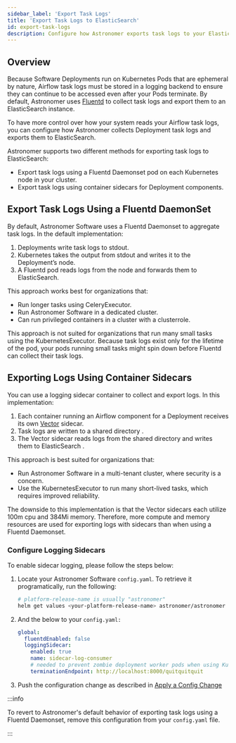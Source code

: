 ```yaml
---
sidebar_label: 'Export Task Logs'
title: 'Export Task Logs to ElasticSearch'
id: export-task-logs
description: Configure how Astronomer exports task logs to your ElasticSearch instance.
---
```


## Overview

Because Software Deployments run on Kubernetes Pods that are ephemeral by nature, Airflow task logs must be stored in a logging backend to ensure they can continue to be accessed even after your Pods terminate. By default, Astronomer uses [Fluentd](https://www.fluentd.org/) to collect task logs and export them to an ElasticSearch instance.

To have more control over how your system reads your Airflow task logs, you can configure how Astronomer collects Deployment task logs and exports them to ElasticSearch.

Astronomer supports two different methods for exporting task logs to ElasticSearch:

- Export task logs using a Fluentd Daemonset pod on each Kubernetes node in your cluster.
- Export task logs using container sidecars for Deployment components.

## Export Task Logs Using a Fluentd DaemonSet

By default, Astronomer Software uses a Fluentd Daemonset to aggregate task logs. In the default implementation:

1. Deployments write task logs to stdout.
2. Kubernetes takes the output from stdout and writes it to the Deployment’s node.
3. A Fluentd pod reads logs from the node and forwards them to ElasticSearch.

This approach works best for organizations that:

- Run longer tasks using CeleryExecutor.
- Run Astronomer Software in a dedicated cluster.
- Can run privileged containers in a cluster with a clusterrole.

This approach is not suited for organizations that run many small tasks using the KubernetesExecutor. Because task logs exist only for the lifetime of the pod, your pods running small tasks might spin down before Fluentd can collect their task logs.

## Exporting Logs Using Container Sidecars

You can use a logging sidecar container to collect and export logs. In this implementation:

1. Each container running an Airflow component for a Deployment receives its own [Vector](https://vector.dev/) sidecar.
2. Task logs are written to a shared directory .
3. The Vector sidecar reads logs from the shared directory and writes them to ElasticSearch .

This approach is best suited for organizations that:

- Run Astronomer Software in a multi-tenant cluster, where security is a concern.
- Use the KubernetesExecutor to run many short-lived tasks, which requires improved reliability.

The downside to this implementation is that the Vector sidecars each utilize 100m cpu and 384Mi memory. Therefore, more compute and memory resources are used for exporting logs with sidecars than when using a Fluentd Daemonset.

### Configure Logging Sidecars

To enable sidecar logging, please follow the steps below:

1. Locate your Astronomer Software `config.yaml`. To retrieve it programatically, run the following:

    ```bash
    # platform-release-name is usually "astronomer"
    helm get values <your-platform-release-name> astronomer/astronomer -n astronomer
    ```

2. And the below to your `config.yaml:`

    ```yaml
    global:
      fluentdEnabled: false
      loggingSidecar:
        enabled: true
        name: sidecar-log-consumer
        # needed to prevent zombie deployment worker pods when using KubernetesExecutor
        terminationEndpoint: http://localhost:8000/quitquitquit
    ```

3. Push the configuration change as described in [Apply a Config Change](https://docs.astronomer.io/software/apply-platform-config)


:::info

To revert to Astronomer's default behavior of exporting task logs using a Fluentd Daemonset, remove this configuration from your `config.yaml` file.

:::
